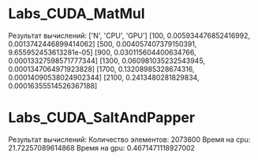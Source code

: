 # Labs_CUDA_MatMul
Результат вычислений:
['N', 'CPU', 'GPU']
[100, 0.005934476852416992, 0.0013742446899414062]
[500, 0.004057407379150391, 9.655952453613281e-05]
[900, 0.030115604400634766, 0.00013327598571777344]
[1300, 0.060981035232543945, 0.0001347064971923828]
[1700, 0.13208985328674316, 0.00014090538024902344]
[2100, 0.2413480281829834, 0.00016355514526367188]


# Labs_CUDA_SaltAndPapper
Результат вычислений:
Количество элементов: 2073600
Время на cpu: 21.72257089614868
Время на gpu: 0.4671471118927002